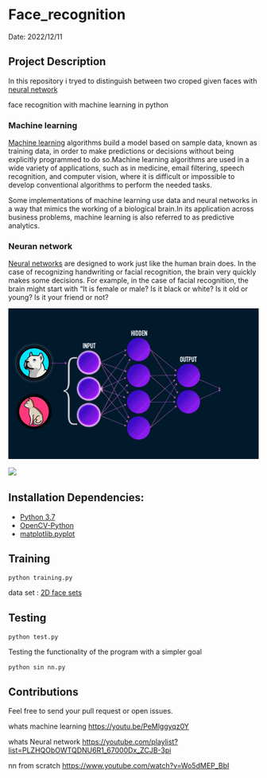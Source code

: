 # Face_recognition
<div align="center">

</div>
Date: 2022/12/11

## Project Description 
In this repository i tryed to distinguish between two croped given faces with [neural network](https://youtube.com/playlist?list=PLZHQObOWTQDNU6R1_67000Dx_ZCJB-3pi) 

face recognition with machine learning in python

### Machine learning
[Machine learning](https://youtu.be/PeMlggyqz0Y) algorithms build a model based on sample data, known as training data, in order to make predictions or decisions without being explicitly programmed to do so.Machine learning algorithms are used in a wide variety of applications, such as in medicine, email filtering, speech recognition, and computer vision, where it is difficult or impossible to develop conventional algorithms to perform the needed tasks.

Some implementations of machine learning use data and neural networks in a way that mimics the working of a biological brain.In its application across business problems, machine learning is also referred to as predictive analytics.

### Neuran network
[Neural networks](https://youtube.com/playlist?list=PLZHQObOWTQDNU6R1_67000Dx_ZCJB-3pi) are designed to work just like the human brain does. In the case of recognizing handwriting or facial recognition, the brain very quickly makes some decisions. For example, in the case of facial recognition, the brain might start with “It is female or male? Is it black or white? Is it old or young? Is it your friend or not?


![](nural-network-banner.gif)

<img src="https://encrypted-tbn0.gstatic.com/images?q=tbn:ANd9GcS76XzPE5uIaU7xoEL2BDl5hcoG_d2vc6nOmAZ7fA9xMsFDv-udYjmSHMycTZ8krB4jMss&usqp=CAU" width="50%">

## Installation Dependencies:

* [Python 3.7](https://www.python.org/downloads/)
* [OpenCV-Python](https://packaging.python.org/en/latest/tutorials/installing-packages/)
* [matplotlib.pyplot](https://packaging.python.org/en/latest/tutorials/installing-packages/)

## Training
```
python training.py
```
data set : [2D face sets](http://pics.psych.stir.ac.uk/2D_face_sets.htm )

## Testing
```
python test.py
```



Testing the functionality of the program with a simpler goal
```
python sin nn.py
```
## Contributions
Feel free to send your pull request or open issues.

whats machine learning 
   https://youtu.be/PeMlggyqz0Y

whats Neural network 
    https://youtube.com/playlist?list=PLZHQObOWTQDNU6R1_67000Dx_ZCJB-3pi

nn from scratch 
    https://www.youtube.com/watch?v=Wo5dMEP_BbI
